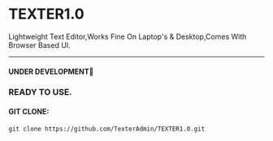 # TEXTER1.0
Lightweight Text Editor,Works Fine On Laptop's &amp; Desktop,Comes With Browser Based UI.
<hr>
<h4>UNDER DEVELOPMENT🚀</h4>
<h3>READY TO USE.</h3>
<h4>GIT CLONE:</h4>
<code>git clone https://github.com/TexterAdmin/TEXTER1.0.git</code
